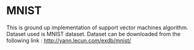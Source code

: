 # MNIST

This is ground up implementation of support vector machines algorithm. Dataset used is MNIST dataset. 
Dataset can be downloaded from the following link : http://yann.lecun.com/exdb/mnist/

